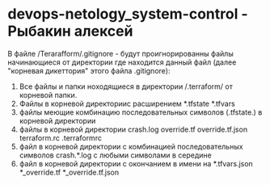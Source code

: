 # devops-netology_system-control - Рыбакин алексей

В файле /Terarafform/.gitignore - будут проигнорированны файлы начинающиеся от директории где находится данный файл (далее "корневая дикеттория" этого файла .gitignore):
1. Все файлы и папки ноходящиеся в директории /.terraform/ от корневой папки.
2. Файлы в корневой директориис расширением 
	*.tfstate 
	*.tfvars 
3. файлы меющие комбинацию последовательных символов (.tfstate.) в корневой директории
4. файлы в корневой директории
	crash.log
	override.tf
	override.tf.json
	terraform.rc
	.terraformrc
5. файл в корневой директории с комбинацией последовательных символов crash.*.log с любыми символами в середине
6. файл в корневой директории с окончанием в имени на 
	*.tfvars.json
	*_override.tf
	*_override.tf.json
	
